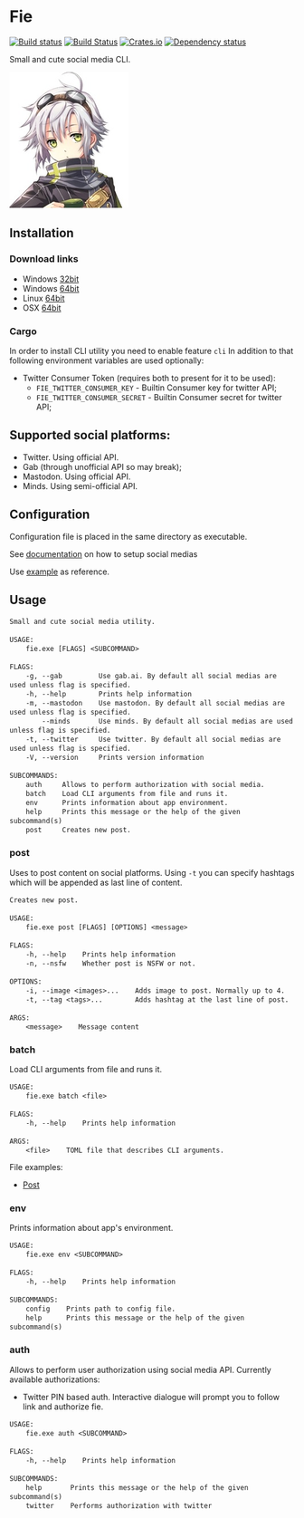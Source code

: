 # Fie

[![Build status](https://ci.appveyor.com/api/projects/status/oc937oppd38x1y4y/branch/master?svg=true)](https://ci.appveyor.com/project/DoumanAsh/fie/branch/master)
[![Build Status](https://travis-ci.org/DoumanAsh/fie.svg?branch=master)](https://travis-ci.org/DoumanAsh/fie)
[![Crates.io](https://img.shields.io/crates/v/fie.svg)](https://crates.io/crates/fie)
[![Dependency status](https://deps.rs/crate/fie/0.15.0/status.svg)](https://deps.rs/crate/fie)

Small and cute social media CLI.

![Icon](icon.jpg)

## Installation

### Download links

* Windows [32bit](https://github.com/DoumanAsh/fie/releases/download/0.15.0/fie-0.15.0-i686-pc-windows-msvc.zip)
* Windows [64bit](https://github.com/DoumanAsh/fie/releases/download/0.15.0/fie-0.15.0-x86_64-pc-windows-msvc.zip)
* Linux [64bit](https://github.com/DoumanAsh/fie/releases/download/0.15.0/fie-0.15.0-x86_64-unknown-linux-gnu.zip)
* OSX [64bit](https://github.com/DoumanAsh/fie/releases/download/0.15.0/fie-0.15.0-x86_64-apple-darwin.zip)

### Cargo

In order to install CLI utility you need to enable feature `cli`
In addition to that following environment variables are used optionally:

- Twitter Consumer Token (requires both to present for it to be used):
    - `FIE_TWITTER_CONSUMER_KEY` - Builtin Consumer key for twitter API;
    - `FIE_TWITTER_CONSUMER_SECRET` - Builtin Consumer secret for twitter API;

## Supported social platforms:

* Twitter. Using official API.
* Gab (through unofficial API so may break);
* Mastodon. Using official API.
* Minds. Using semi-official API.

## Configuration

Configuration file is placed in the same directory as executable.

See [documentation](docs/configuration.md) on how to setup social medias

Use [example](fie.toml) as reference.

## Usage

```
Small and cute social media utility.

USAGE:
    fie.exe [FLAGS] <SUBCOMMAND>

FLAGS:
    -g, --gab         Use gab.ai. By default all social medias are used unless flag is specified.
    -h, --help        Prints help information
    -m, --mastodon    Use mastodon. By default all social medias are used unless flag is specified.
        --minds       Use minds. By default all social medias are used unless flag is specified.
    -t, --twitter     Use twitter. By default all social medias are used unless flag is specified.
    -V, --version     Prints version information

SUBCOMMANDS:
    auth     Allows to perform authorization with social media.
    batch    Load CLI arguments from file and runs it.
    env      Prints information about app environment.
    help     Prints this message or the help of the given subcommand(s)
    post     Creates new post.
```

### post

Uses to post content on social platforms.
Using `-t` you can specify hashtags which will be appended as last line of content.

```
Creates new post.

USAGE:
    fie.exe post [FLAGS] [OPTIONS] <message>

FLAGS:
    -h, --help    Prints help information
    -n, --nsfw    Whether post is NSFW or not.

OPTIONS:
    -i, --image <images>...    Adds image to post. Normally up to 4.
    -t, --tag <tags>...        Adds hashtag at the last line of post.

ARGS:
    <message>    Message content
```

### batch

Load CLI arguments from file and runs it.

```
USAGE:
    fie.exe batch <file>

FLAGS:
    -h, --help    Prints help information

ARGS:
    <file>    TOML file that describes CLI arguments.
```

File examples:
* [Post](fie_post.toml)

### env

Prints information about app's environment.

```
USAGE:
    fie.exe env <SUBCOMMAND>

FLAGS:
    -h, --help    Prints help information

SUBCOMMANDS:
    config    Prints path to config file.
    help      Prints this message or the help of the given subcommand(s)
```

### auth

Allows to perform user authorization using social media API.
Currently available authorizations:

- Twitter PIN based auth. Interactive dialogue will prompt you to follow link and authorize fie.

```
USAGE:
    fie.exe auth <SUBCOMMAND>

FLAGS:
    -h, --help    Prints help information

SUBCOMMANDS:
    help       Prints this message or the help of the given subcommand(s)
    twitter    Performs authorization with twitter
```

